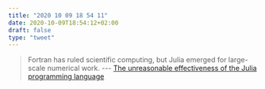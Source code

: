 ```yaml
---
title: "2020 10 09 18 54 11"
date: 2020-10-09T18:54:12+02:00
draft: false
type: "tweet"
---
```

> Fortran has ruled scientific computing, but Julia emerged for large-scale numerical work. --- [The unreasonable effectiveness of the Julia programming language](https://arstechnica.com/science/2020/10/the-unreasonable-effectiveness-of-the-julia-programming-language/)
